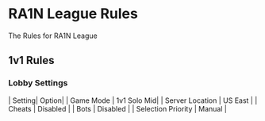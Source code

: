 # RA1N League Rules
The Rules for RA1N League


## 1v1 Rules

### Lobby Settings

| Setting| Option|
| Game Mode   | 1v1 Solo Mid|
| Server Location   | US East        |
| Cheats | Disabled |
| Bots | Disabled |
| Selection Priority | Manual |
